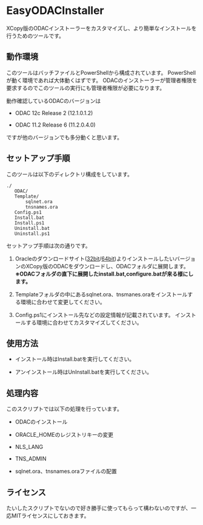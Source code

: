 EasyODACInstaller
=================

XCopy版のODACインストーラーをカスタマイズし、より簡単なインストールを行うためのツールです。

動作環境
-----------------
このツールはバッチファイルとPowerShellから構成されています。
PowerShellが動く環境であれば大体動くはずです。
ODACのインストーラーが管理者権限を要求するのでこのツールの実行にも管理者権限が必要になります。

動作確認しているODACのバージョンは

* ODAC 12c Release 2 (12.1.0.1.2)

* ODAC 11.2 Release 6 (11.2.0.4.0) 

ですが他のバージョンでも多分動くと思います。

セットアップ手順
-----------------
このツールは以下のディレクトリ構成をしています。

```
./
   ODAC/
   Template/
       sqlnet.ora
       tnsnames.ora
   Config.ps1
   Install.bat
   Install.ps1
   Uninstall.bat
   Uninstall.ps1
```

セットアップ手順は次の通りです。

1. Oracleのダウンロードサイト([32bit](http://www.oracle.com/technetwork/database/windows/downloads/utilsoft-087491.html)/[64bit](http://www.oracle.com/technetwork/jp/database/windows/downloads/index-090165.html))よりインストールしたいバージョンのXCopy版のODACをダウンロードし、ODACフォルダに展開します。
**※ODACフォルダの直下に展開したinstall.bat,configure.batが来る様にします。**

2. Templateフォルダの中にあるsqlnet.ora、tnsmanes.oraをインストールする環境に合わせて変更してください。

3. Config.ps1にインストール先などの設定情報が記載されています。
インストールする環境に合わせてカスタマイズしてください。


使用方法
-----------------

* インストール時はInstall.batを実行してください。

* アンインストール時はUnInstall.batを実行してください。

処理内容
-
このスクリプトでは以下の処理を行っています。

* ODACのインストール

* ORACLE_HOMEのレジストリキーの変更

 * NLS_LANG
 * TNS_ADMIN

* sqlnet.ora、tnsnames.oraファイルの配置


ライセンス
-----------------

たいしたスクリプトでないので好き勝手に使ってもらって構わないのですが、一応MITライセンスにしておきます。
